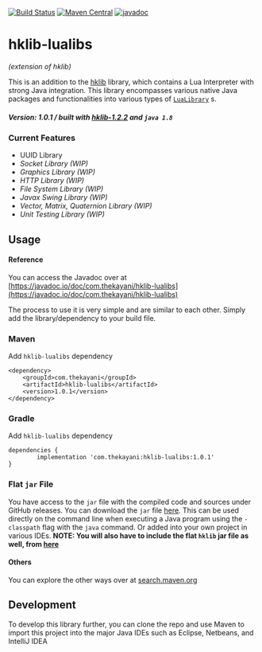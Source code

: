 [![Build Status](https://travis-ci.com/theKayani/hklib-lualibs.svg?branch=main)](https://travis-ci.com/github/theKayani/hklib-lualibs)
[![Maven Central](https://img.shields.io/maven-central/v/com.thekayani/hklib-lualibs.svg?label=Maven%20Central)](https://search.maven.org/search?q=g:%22com.thekayani%22%20AND%20a:%22hklib-lualibs%22)
[![javadoc](https://javadoc.io/badge2/com.thekayani/hklib-lualibs/javadoc.svg)](https://javadoc.io/doc/com.thekayani/hklib-lualibs)

# hklib-lualibs
_(extension of hklib)_

This is an addition to the [hklib](https://github.com/theKayani/hklib)
library, which contains a Lua Interpreter with strong Java
integration. This library encompasses various native Java packages and
functionalities into various types of [`LuaLibrary`](https://javadoc.io/doc/com.thekayani/hklib/latest/com/hk/lua/package-summary.html) s.

##### Version: 1.0.1 / _built with_ [_hklib-1.2.2_](https://mvnrepository.com/artifact/com.thekayani/hklib/1.2.2) _and_ `java 1.8`

### Current Features
- UUID Library
- _Socket Library (WIP)_
- _Graphics Library (WIP)_
- _HTTP Library (WIP)_
- _File System Library (WIP)_
- _Javax Swing Library (WIP)_
- _Vector, Matrix, Quaternion Library (WIP)_
- _Unit Testing Library (WIP)_

## Usage

#### Reference
You can access the Javadoc over at [https://javadoc.io/doc/com.thekayani/hklib-lualibs](https://javadoc.io/doc/com.thekayani/hklib-lualibs)

The process to use it is very simple and are similar to each other.
Simply add the library/dependency to your build file.

### Maven
Add `hklib-lualibs` dependency

    <dependency>
        <groupId>com.thekayani</groupId>
        <artifactId>hklib-lualibs</artifactId>
        <version>1.0.1</version>
    </dependency>

### Gradle
Add `hklib-lualibs` dependency

    dependencies {
	        implementation 'com.thekayani:hklib-lualibs:1.0.1'
	}

### Flat `jar` File
You have access to the `jar` file with the compiled code and sources under GitHub releases.
You can download the `jar` file [here](https://search.maven.org/artifact/com.thekayani/hklib-lualibs).
This can be used directly on the command line when executing a Java program using
the `-classpath` flag with the `java` command. Or added into your own project in various
IDEs. **NOTE: You will also have to include the flat `hklib` jar file as well, from [here](https://github.com/theKayani/hklib#flat-jar-file)**

#### Others
You can explore the other ways over at [search.maven.org](https://search.maven.org/artifact/com.thekayani/hklib-lualibs)

## Development

To develop this library further, you can clone the repo and use Maven to
import this project into the major Java IDEs such as Eclipse, Netbeans, and IntelliJ IDEA